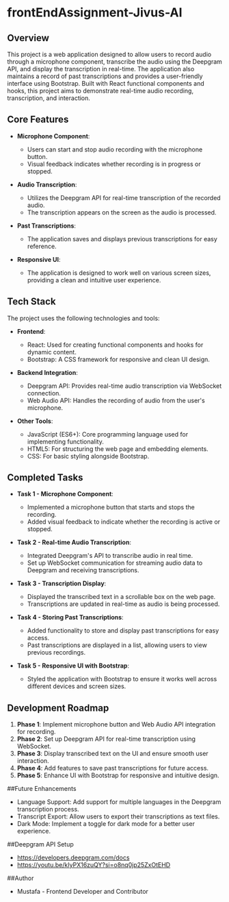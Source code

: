 # frontEndAssignment-Jivus-AI


## Overview
This project is a web application designed to allow users to record audio through a microphone component, transcribe the audio using the Deepgram API, and display the transcription in real-time. The application also maintains a record of past transcriptions and provides a user-friendly interface using Bootstrap. Built with React functional components and hooks, this project aims to demonstrate real-time audio recording, transcription, and interaction.

## Core Features
- **Microphone Component**: 
    - Users can start and stop audio recording with the microphone button.
    - Visual feedback indicates whether recording is in progress or stopped.

- **Audio Transcription**:
    - Utilizes the Deepgram API for real-time transcription of the recorded audio.
    - The transcription appears on the screen as the audio is processed.

- **Past Transcriptions**:
    - The application saves and displays previous transcriptions for easy reference.

- **Responsive UI**:
    - The application is designed to work well on various screen sizes, providing a clean and intuitive user experience.

## Tech Stack
The project uses the following technologies and tools:

- **Frontend**:
    - React: Used for creating functional components and hooks for dynamic content.
    - Bootstrap: A CSS framework for responsive and clean UI design.

- **Backend Integration**:
    - Deepgram API: Provides real-time audio transcription via WebSocket connection.
    - Web Audio API: Handles the recording of audio from the user's microphone.

- **Other Tools**:
    - JavaScript (ES6+): Core programming language used for implementing functionality.
    - HTML5: For structuring the web page and embedding elements.
    - CSS: For basic styling alongside Bootstrap.

## Completed Tasks
- **Task 1 - Microphone Component**:
    - Implemented a microphone button that starts and stops the recording.
    - Added visual feedback to indicate whether the recording is active or stopped.

- **Task 2 - Real-time Audio Transcription**:
    - Integrated Deepgram's API to transcribe audio in real time.
    - Set up WebSocket communication for streaming audio data to Deepgram and receiving transcriptions.

- **Task 3 - Transcription Display**:
    - Displayed the transcribed text in a scrollable box on the web page.
    - Transcriptions are updated in real-time as audio is being processed.

- **Task 4 - Storing Past Transcriptions**:
    - Added functionality to store and display past transcriptions for easy access.
    - Past transcriptions are displayed in a list, allowing users to view previous recordings.

- **Task 5 - Responsive UI with Bootstrap**:
    - Styled the application with Bootstrap to ensure it works well across different devices and screen sizes.

## Development Roadmap
1. **Phase 1**: Implement microphone button and Web Audio API integration for recording.
2. **Phase 2**: Set up Deepgram API for real-time transcription using WebSocket.
3. **Phase 3**: Display transcribed text on the UI and ensure smooth user interaction.
4. **Phase 4**: Add features to save past transcriptions for future access.
5. **Phase 5**: Enhance UI with Bootstrap for responsive and intuitive design.

##Future Enhancements
- Language Support: Add support for multiple languages in the Deepgram transcription process.
- Transcript Export: Allow users to export their transcriptions as text files.
- Dark Mode: Implement a toggle for dark mode for a better user experience.

##Deepgram API Setup 
- https://developers.deepgram.com/docs
- https://youtu.be/kIyPX16zuQY?si=o8nq0jp25ZxOtEHD

##Author
- Mustafa - Frontend Developer and Contributor



